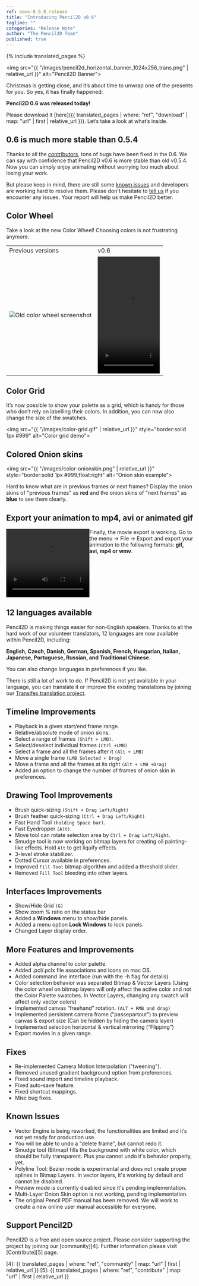```yaml
---
ref: news-0_6_0_release
title: "Introducing Pencil2D v0.6"
tagline: ""
categories: "Release Note"
author: "The Pencil2D Team"
published: true
---
```

{% include translated_pages %}

<img src="{{ "/images/pencil2d_horizontal_banner_1024x256_trans.png" | relative_url }}" alt="Pencil2D Banner">

Christmas is getting close, and it’s about time to unwrap one of the presents for you. So yes, it has finally happened:

**Pencil2D 0.6 was released today!**

Please download it [here]({{ translated_pages | where: "ref", "download" | map: "url" | first | relative_url }}). Let’s take a look at what’s inside.

## 0.6 is much more stable than 0.5.4

Thanks to all the [contributors][0], tons of bugs have been fixed in the 0.6. We can say with confidence that Pencil2D v0.6 is more stable than old v0.5.4. Now you can simply enjoy animating without worrying too much about losing your work.

But please keep in mind, there are still some [known issues](#known_issues) and developers are working hard to resolve them. Please don't hesitate to [tell us][1] if you encounter any issues. Your report will help us make Pencil2D better.

[0]: https://github.com/pencil2d/pencil/graphs/contributors
[1]: https://github.com/pencil2d/pencil/issues

## Color Wheel

Take a look at the new Color Wheel! Choosing colors is not frustrating anymore.
<br>
<table>
<tr>
  <td>Previous versions</td><td>v0.6</td>
</tr>
<tr>
<td><img src="{{ "/images/color054.png" | relative_url }}" style="" style="border:solid 1px #999" alt="Old color wheel screenshot"></td>
<td>
  <video width="166" height="314" autoplay loop style="border:solid 1px #999">
    <source src="{{ "/images/color-wheel.mp4" | relative_url }}" type="video/mp4">
    Your browser does not support the video tag.
  </video>
</td>
</tr>
</table>

## Color Grid

It’s now possible to show your palette as a grid, which is handy for those who don’t rely on labelling their colors. In addition, you can now also change the size of the swatches.

<img src="{{ "/images/color-grid.gif" | relative_url }}" style="border:solid 1px #999" alt="Color grid demo">
<div style="clear:both"></div>

## Colored Onion skins

<img src="{{ "/images/color-onionskin.png" | relative_url }}" style="border:solid 1px #999;float:right" alt="Onion skin example">

Hard to know what are in previous frames or next frames? Display the onion skins of "previous frames" as **red** and the onion skins of "next frames" as **blue** to see them clearly.

<div style="clear:both"></div>

## Export your animation to mp4, avi or animated gif

<div style="float:left">
<video width="224" height="184" autoplay loop>
  <source src="{{ "/images/fun_animation.mp4" | relative_url }}" type="video/mp4">
  Your browser does not support the video tag.
</video>
</div>

Finally, the movie export is working. Go to the menu → File → Export and export your animation to the following formats: **gif, avi, mp4 or wmv**.

<div style="clear:both"></div>

## 12 languages available

Pencil2D is making things easier for non-English speakers. Thanks to all the hard work of our volunteer translators, 12 languages are now available within Pencil2D, including:

**English, Czech, Danish, German, Spanish, French, Hungarian, Italian, Japanese, Portuguese, Russian, and Traditional Chinese.**

You can also change languages in preferences if you like.  

There is still a lot of work to do. If Pencil2D is not yet available in your language, you can translate it or improve the existing translations by joining our [Transifex translation project][3].

[3]: https://www.transifex.com/pencil2d/

## Timeline Improvements

- Playback in a given start/end frame range.
- Relative/absolute mode of onion skins.
- Select a range of frames `(Shift + LMB)`.
- Select/deselect individual frames `(Ctrl +LMB)`
- Select a frame and all the frames after it `(Alt + LMB)`
- Move a single frame `(LMB Selected + Drag)`
- Move a frame and all the frames at its right `(Alt + LMB +Drag)`
- Added an option to change the number of frames of onion skin in preferences.

## Drawing Tool Improvements

- Brush quick-sizing `(Shift + Drag Left/Right)`
- Brush feather quick-sizing `(Ctrl + Drag Left/Right)`
- Fast Hand Tool `(holding Space bar)`.
- Fast Eyedropper `(Alt)`.
- Move tool can rotate selection area by `Ctrl + Drag Left/Right`.
- Smudge tool is now working on bitmap layers for creating oil painting-like effects. Hold `Alt` to get liquify effects.
- 3-level stroke stabilizer.
- Dotted Cursor available in preferences.
- Improved `Fill Tool` bitmap algorithm and added a threshold slider.
- Removed `Fill Tool` bleeding into other layers.

## Interfaces Improvements

- Show/Hide Grid `(G)`
- Show zoom % ratio on the status bar
- Added a **Windows** menu to show/hide panels.
- Added a menu option **Lock Windows** to lock panels.
- Changed Layer display order.

## More Features and Improvements

- Added alpha channel to color palette.
- Added .pcl/.pclx file associations and icons on mac OS.
- Added command line interface (run with the -h flag for details)
- Color selection behavior was separated Bitmap & Vector Layers (Using the color wheel on bitmap layers will only affect the active color and not the Color Palette swatches. In Vector Layers, changing any swatch will affect only vector colors)
- Implemented canvas “freehand” rotation. `(ALT + RMB and drag)`
- Implemented persistent camera frame ("passepartout") to preview canvas & export size (Can be hidden by hiding the camera layer)
- Implemented selection horizontal & vertical mirroring (“Flipping”)
- Export movies in a given range.

## Fixes

- Re-implemented Camera Motion Interpolation ("tweening").
- Removed unused gradient background option from preferences.
- Fixed sound import and timeline playback.
- Fixed auto-save feature.
- Fixed shortcut mappings.
- Misc bug fixes.

## Known Issues
<a name="known_issues"></a>

- Vector Engine is being reworked, the functionalities are limited and it’s not yet ready for production use.
- You will be able to undo a "delete frame", but cannot redo it.
- Smudge tool (Bitmap) fills the background with white color, which should be fully transparent. Plus you cannot undo it's behavior properly, yet.
- Polyline Tool: Bezier mode is experimental and does not create proper splines in Bitmap Layers. In vector layers, it's working by default and cannot be disabled.
- Preview mode is currently disabled since it's pending implementation.
- Multi-Layer Onion Skin option is not working, pending implementation.
- The original Pencil PDF manual has been removed. We will work to create a new online user manual accessible for everyone.

## Support Pencil2D

Pencil2D is a free and open source project. Please consider supporting the project by joining our [community][4]. Further information please visit [Contribute][5] page.

[4]: {{ translated_pages | where: "ref", "community" | map: "url" | first | relative_url }}
[5]: {{ translated_pages | where: "ref", "contribute" | map: "url" | first | relative_url }}
